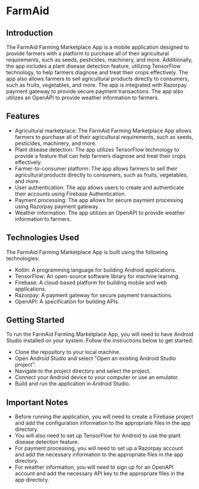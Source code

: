 # FarmAid

## Introduction
The FarmAid Farming Marketplace App is a mobile application designed to provide farmers with a platform to purchase all of their agricultural requirements, such as seeds, pesticides, machinery, and more. Additionally, the app includes a plant disease detection feature, utilizing TensorFlow technology, to help farmers diagnose and treat their crops effectively. The app also allows farmers to sell agricultural products directly to consumers, such as fruits, vegetables, and more. The app is integrated with Razorpay payment gateway to provide secure payment transactions. The app also utilizes an OpenAPI to provide weather information to farmers.

## Features
* Agricultural marketplace: The FarmAid Farming Marketplace App allows farmers to purchase all of their agricultural requirements, such as seeds, pesticides, machinery, and more.
* Plant disease detection: The app utilizes TensorFlow technology to provide a feature that can help farmers diagnose and treat their crops effectively.
* Farmer-to-consumer platform: The app allows farmers to sell their agricultural products directly to consumers, such as fruits, vegetables, and more.
* User authentication: The app allows users to create and authenticate their accounts using Firebase Authentication.
* Payment processing: The app allows for secure payment processing using Razorpay payment gateway.
* Weather information: The app utilizes an OpenAPI to provide weather information to farmers.

## Technologies Used
The FarmAid Farming Marketplace App is built using the following technologies:

* Kotlin: A programming language for building Android applications.
* TensorFlow: An open-source software library for machine learning.
* Firebase: A cloud-based platform for building mobile and web applications.
* Razorpay: A payment gateway for secure payment transactions.
* OpenAPI: A specification for building APIs.

## Getting Started
To run the FarmAid Farming Marketplace App, you will need to have Android Studio installed on your system. Follow the instructions below to get started:

* Clone the repository to your local machine.
* Open Android Studio and select "Open an existing Android Studio project".
* Navigate to the project directory and select the project.
* Connect your Android device to your computer or use an emulator.
* Build and run the application in Android Studio.

## Important Notes
* Before running the application, you will need to create a Firebase project and add the configuration information to the appropriate files in the app directory.
* You will also need to set up TensorFlow for Android to use the plant disease detection feature.
* For payment processing, you will need to set up a Razorpay account and add the necessary information to the appropriate files in the app directory.
* For weather information, you will need to sign up for an OpenAPI account and add the necessary API key to the appropriate files in the app directory.
